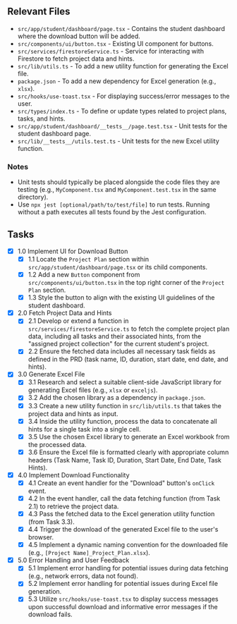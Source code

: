 ## Relevant Files

- `src/app/student/dashboard/page.tsx` - Contains the student dashboard where the download button will be added.
- `src/components/ui/button.tsx` - Existing UI component for buttons.
- `src/services/firestoreService.ts` - Service for interacting with Firestore to fetch project data and hints.
- `src/lib/utils.ts` - To add a new utility function for generating the Excel file.
- `package.json` - To add a new dependency for Excel generation (e.g., `xlsx`).
- `src/hooks/use-toast.tsx` - For displaying success/error messages to the user.
- `src/types/index.ts` - To define or update types related to project plans, tasks, and hints.
- `src/app/student/dashboard/__tests__/page.test.tsx` - Unit tests for the student dashboard page.
- `src/lib/__tests__/utils.test.ts` - Unit tests for the new Excel utility function.

### Notes

- Unit tests should typically be placed alongside the code files they are testing (e.g., `MyComponent.tsx` and `MyComponent.test.tsx` in the same directory).
- Use `npx jest [optional/path/to/test/file]` to run tests. Running without a path executes all tests found by the Jest configuration.

## Tasks

- [x] 1.0 Implement UI for Download Button
  - [x] 1.1 Locate the `Project Plan` section within `src/app/student/dashboard/page.tsx` or its child components.
  - [x] 1.2 Add a new `Button` component from `src/components/ui/button.tsx` in the top right corner of the `Project Plan` section.
  - [x] 1.3 Style the button to align with the existing UI guidelines of the student dashboard.
- [x] 2.0 Fetch Project Data and Hints
  - [x] 2.1 Develop or extend a function in `src/services/firestoreService.ts` to fetch the complete project plan data, including all tasks and their associated hints, from the "assigned project collection" for the current student's project.
  - [x] 2.2 Ensure the fetched data includes all necessary task fields as defined in the PRD (task name, ID, duration, start date, end date, and hints).
- [x] 3.0 Generate Excel File
  - [x] 3.1 Research and select a suitable client-side JavaScript library for generating Excel files (e.g., `xlsx` or `exceljs`).
  - [x] 3.2 Add the chosen library as a dependency in `package.json`.
  - [x] 3.3 Create a new utility function in `src/lib/utils.ts` that takes the project data and hints as input.
  - [x] 3.4 Inside the utility function, process the data to concatenate all hints for a single task into a single cell.
  - [x] 3.5 Use the chosen Excel library to generate an Excel workbook from the processed data.
  - [x] 3.6 Ensure the Excel file is formatted clearly with appropriate column headers (Task Name, Task ID, Duration, Start Date, End Date, Task Hints).
- [x] 4.0 Implement Download Functionality
  - [x] 4.1 Create an event handler for the "Download" button's `onClick` event.
  - [x] 4.2 In the event handler, call the data fetching function (from Task 2.1) to retrieve the project data.
  - [x] 4.3 Pass the fetched data to the Excel generation utility function (from Task 3.3).
  - [x] 4.4 Trigger the download of the generated Excel file to the user's browser.
  - [x] 4.5 Implement a dynamic naming convention for the downloaded file (e.g., `[Project Name]_Project_Plan.xlsx`).
- [x] 5.0 Error Handling and User Feedback
  - [x] 5.1 Implement error handling for potential issues during data fetching (e.g., network errors, data not found).
  - [x] 5.2 Implement error handling for potential issues during Excel file generation.
  - [x] 5.3 Utilize `src/hooks/use-toast.tsx` to display success messages upon successful download and informative error messages if the download fails. 
